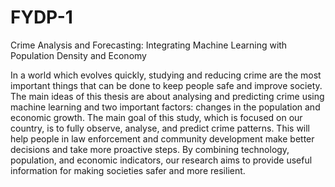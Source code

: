 # FYDP-1
Crime Analysis and Forecasting: Integrating Machine Learning with Population Density and Economy

In a world which evolves quickly, studying and reducing crime are the most important things that can be done to keep people safe and improve society. The main ideas of this thesis are about analysing and predicting crime using machine learning and two important factors: changes in the population and economic growth. The main goal of this study, which is focused on our country, is to fully observe, analyse, and predict crime patterns. This will help people in law enforcement and community development make better decisions and take more proactive steps. By combining technology, population, and economic indicators, our research aims to provide useful information for making societies safer and more resilient.
